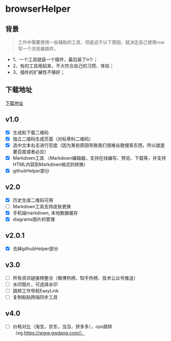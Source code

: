 # browserHelper
## 背景
> 工作中需要使用一些辅助的工具，但是迫于以下原因，就决定自己使用vue写一个浏览器插件。
- 1、一个工具就装一个插件，最后装了n个；
- 2、有的工具用起来，不大符合自己的习惯、体验；
- 3、插件的扩展性不够好；

## 下载地址
[下载地址](https://github.com/Zenquan/browserHelper/releases)
## v1.0
- [x] 生成和下载二维码
- [x] 独立二维码生成页面（对标草料二维码）
- [x] 选中文本右击进行百度（因为某些原因导致我们很难谷歌搜索东西，所以就是要百度或者必应）
- [x] Markdown工具 （Markdown编辑器，支持在线编写、预览、下载等，并支持HTML内容到Markdown格式的转换）
- [x] githubHelper部分
## v2.0
- [x] 历史生成二维码可用
- [ ] Markdown工具支持皮肤更换
- [x] 手机端markdown, 本地数据缓存
- [x] diagrams图片的管理

## v2.0.1
- [x] 去掉githubHelper部分

## v3.0
- [ ] 所有资讯链接榜整合（微博热榜、知乎热榜、技术公众号推送）
- [ ] 水印图片，可选择水印
- [ ] 跳转工作导航EasyLink
- [ ] 复制粘贴跨端同步工具

## v4.0
- [ ] 价格对比（淘宝，京东，当当，拼多多），cps跳转（eg.https://www.gwdang.com/）
